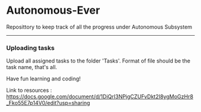 # Autonomous-Ever
Reposittory to keep track of all the progress under Autonomous Subsystem

---

### Uploading tasks

Upload all assigned tasks to the folder 'Tasks'. 
Format of file should be the task name, that's all. 

Have fun learning and coding!


Link to resources : https://docs.google.com/document/d/1DiQrI3NPjgCZUFvDkt2I8ygMoGzHr8_Fko55E7p14V0/edit?usp=sharing


